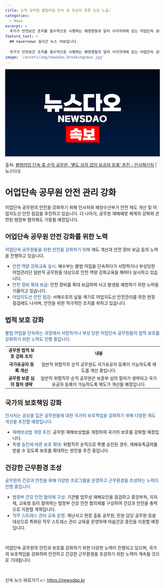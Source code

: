 ```yaml
---
title: 순직 공무원 불법어업 단속 중 유공자 등록 논란 노출!
categories:
  - News
excerpt: >
  국가가 안전보건 조치를 필수적으로 시행하는 해양경찰과 달리 사각지대에 있는 어업단속 공무원의 안전관리와 재해…
feature_text: >
  ## navernews 실시간 뉴스 속보입니다.

  국가가 안전보건 조치를 필수적으로 시행하는 해양경찰과 달리 사각지대에 있는 어업단속 공무원의 안전관리와 재해…
image: '/assets/img/newsdao_breakingnews.jpg'
---
```


![뉴스다오 속보](/assets/img/newsdao_breakingnews.jpg)

<p>출처: <a href="https://newsdao.kr/3405" rel="dofollow">불법어업 단속 중 순직 공무원, ‘별도 심의 없이 유공자 등록’ 추진  - 인사혁신처</a> | 뉴스다오</p>

<h1>어업단속 공무원 안전 관리 강화</h1>
<p data-ke-size="size16">어업단속 공무원의 안전을 강화하기 위해 인사처와 해양수산부가 안전 제도 개선 및 어업지도선 안전 점검을 추진하고 있습니다. 더 나아가, 공무원 재해예방 체계의 강화와 관련된 범정부 협의체도 가동될 예정입니다.</p>

<h2 data-ke-size="size26">어업단속 공무원 안전 강화를 위한 노력</h2>
<p><span style="color:#1a5490;">어업단속 공무원들을 위한 안전을 강화하기 위해</span> 제도 개선과 안전 장비 보급 등의 노력을 진행하고 있습니다.</p>

<ul>
<li><span style="color:#1a5490;">안전 역량 강화교육 실시:</span> 해수부는 불법 어업을 단속하다가 사망하거나 부상당한 어업관리단 일반직 공무원을 대상으로 안전 역량 강화교육을 해마다 실시하고 있습니다.</li>
<li><span style="color:#1a5490;">안전 장비 확대 보급:</span> 안전 장비를 확대 보급하여 사고 발생을 예방하기 위한 노력을 기울이고 있습니다.</li>
<li><span style="color:#1a5490;">어업지도선 안전 점검:</span> 서해수호의 날을 계기로 어업지도선 안전관리를 위한 현장 점검에도 나서며, 안전을 위한 적극적인 조치를 취하고 있습니다.</li>
</ul>

<h2 data-ke-size="size26">법적 보호 강화</h2>
<p><span style="color:#1a5490;">불법 어업을 단속하는 과정에서 사망하거나 부상 당한 어업단속 공무원들의 법적 보호를 강화하기 위한 노력도 진행 중입니다.</p>

<table>
<tr>
<td style="text-align: center; height: 17px;"><b>공무원 법적 보호 강화 조치</b></td>
<td style="text-align: center; height: 17px;"><b>내용</b></td>
</tr>
<tr>
<td style="text-align: center; height: 17px;"><b>국가유공자 등록 개선</b></td>
<td style="text-align: center; height: 17px;">일반직 위험직무 순직 공무원도 국가유공자 등록이 가능하도록 제도를 개선 중입니다.</td>
</tr>
<tr>
<td style="text-align: center; height: 17px;"><b>공무원 보훈 심의 절차 생략</b></td>
<td style="text-align: center; height: 17px;">일반직 위험직무 순직 공무원은 보훈부 심의 절차가 생략되고 국가유공자 등록이 가능하도록 제도가 개선될 예정입니다.</td>
</tr>
</table>

<h2 data-ke-size="size26">국가의 보호책임 강화</h2>
<p><span style="color:#1a5490;">인사처는 공상을 입은 공무원들에 대한 국가의 보호책임을 강화하기 위해 다양한 제도 개선을 추진할 예정입니다.</span></p>

<ul>
<li><span style="color:#1a5490;">재해보상법 개정 추진:</span> 공무원 재해보상법을 개정하여 국가의 보호를 강화할 예정입니다.</li>
<li><span style="color:#1a5490;">특별 승진에 따른 보호 확대:</span> 위험직무 순직으로 특별 승진된 경우, 재해유족급여를 받을 수 있도록 보호를 확대하는 방안을 추진 중입니다.</li>
</ul>

<h2 data-ke-size="size26">건강한 근무환경 조성</h2>
<p><span style="color:#1a5490;">공무원의 건강과 안전을 위해 다양한 프로그램을 운영하고 근무환경을 조성하는 노력이 진행 중입니다.</span></p>

<ul>
<li><span style="color:#1a5490;">범정부 건강 안전 협의체 구성:</span> 기관별 업무상 재해요인을 점검하고 중앙부처, 지자체, 교육청 등이 참여하는 범정부 건강 안전 협의체를 구성하여 건강과 안전을 총력으로 지원할 계획입니다.</li>
<li><span style="color:#1a5490;">직무 스트레스 관리 교육 운영:</span> 재난사고 현장 출동 공무원, 민원 담당 공무원 등을 대상으로 특화된 직무 스트레스 관리 교육을 운영하여 마음건강 증진을 지원할 예정입니다.</li>
</ul>

<p data-ke-size="size16">&nbsp;</p>
<p>어업단속 공무원의 안전과 보호를 강화하기 위한 다양한 노력이 진행되고 있으며, 국가의 보호책임을 강화하여 안전하고 건강한 근무환경을 조성하기 위한 노력이 계속될 것으로 기대됩니다.</p>
<p data-ke-size="size16">&nbsp;</p> 

신속 뉴스 바로가기 👉 <a href="https://newsdao.kr" rel="dofollow">https://newsdao.kr</a>


